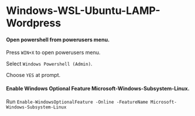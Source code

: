 # Windows-WSL-Ubuntu-LAMP-Wordpress

#### Open powershell from powerusers menu.

Press `WIN+X` to open powerusers menu.

Select `Windows Powershell (Admin)`.

Choose `YES` at prompt.

#### Enable Windows Optional Feature Microsoft-Windows-Subsystem-Linux.

Run `Enable-WindowsOptionalFeature -Online -FeatureName Microsoft-Windows-Subsystem-Linux`
